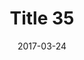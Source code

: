 ---
layout: posts
title: "Title 35"
img: "https://image.tmdb.org/t/p/w185/kPRb1mbVHGop0egQ7153y0lhzGL.jpg"
date: 2017-03-24
genre: "Comedy"
categories: Movies
tags: bollywood, shah ruch khan
published: true 
---
